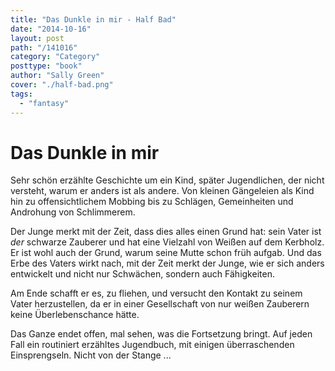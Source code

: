 ```yaml
---
title: "Das Dunkle in mir - Half Bad"
date: "2014-10-16"
layout: post
path: "/141016"
category: "Category"
posttype: "book"
author: "Sally Green"
cover: "./half-bad.png"
tags:
  - "fantasy"
---
```


# Das Dunkle in mir

Sehr schön erzählte Geschichte um ein Kind, später Jugendlichen, der nicht versteht, warum er anders ist als andere. Von kleinen Gängeleien als Kind hin zu offensichtlichem Mobbing bis zu Schlägen, Gemeinheiten und Androhung von Schlimmerem.

Der Junge merkt mit der Zeit, dass dies alles einen Grund hat: sein Vater ist *der* schwarze Zauberer und hat eine Vielzahl von Weißen auf dem Kerbholz. Er ist wohl auch der Grund, warum seine Mutte schon früh aufgab. Und das Erbe des Vaters wirkt nach, mit der Zeit merkt der Junge, wie er sich anders entwickelt und nicht nur Schwächen, sondern auch Fähigkeiten.

Am Ende schafft er es, zu fliehen, und versucht den Kontakt zu seinem Vater herzustellen, da er in einer Gesellschaft von nur weißen Zauberern keine Überlebenschance hätte.

Das Ganze endet offen, mal sehen, was die Fortsetzung bringt. Auf jeden Fall ein routiniert erzähltes Jugendbuch, mit einigen überraschenden Einsprengseln. Nicht von der Stange ...
